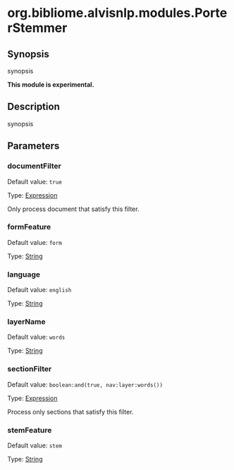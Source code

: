 # org.bibliome.alvisnlp.modules.PorterStemmer

## Synopsis

synopsis

**This module is experimental.**

## Description

synopsis

## Parameters

<a name="documentFilter">

### documentFilter

Default value: `true`

Type: [Expression](../converter/alvisnlp.corpus.expressions.Expression)

Only process document that satisfy this filter.

<a name="formFeature">

### formFeature

Default value: `form`

Type: [String](../converter/java.lang.String)



<a name="language">

### language

Default value: `english`

Type: [String](../converter/java.lang.String)



<a name="layerName">

### layerName

Default value: `words`

Type: [String](../converter/java.lang.String)



<a name="sectionFilter">

### sectionFilter

Default value: `boolean:and(true, nav:layer:words())`

Type: [Expression](../converter/alvisnlp.corpus.expressions.Expression)

Process only sections that satisfy this filter.

<a name="stemFeature">

### stemFeature

Default value: `stem`

Type: [String](../converter/java.lang.String)



